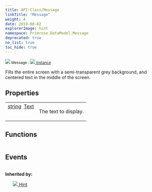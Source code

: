 ```yaml
---
title: API:Class/Message
linkTitle: "Message"
weight: 4
date: 2019-08-02
explorerImage: hint
namespace: Primrose.DataModel.Message
deprecated: true
no_list: true
toc_hide: true
---
```

<small class="inheritance">
<span class="deprecated" href="/docs/api-reference/Class/Message"><img src="/icons/silk/hint.png"/>&nbsp;Message</span>&nbsp;:&nbsp;<a class="" href="/docs/api-reference/Class/Instance"><img src="/icons/silk/default.png"/>&nbsp;Instance</a></small>
<p class="summary">

Fills the entire screen with a semi-transparent grey background, and centered text in the middle of the screen.

</p>
 
## Properties
 
<table class="studiohide">
<tbody>
<tr class="function-row deprecated">
<td style="vertical-align:top;white-space:normal;">
<div>
<a class="type" href="/docs/api-reference/System/string">string</a><span class="method-body" style="text-indent: -2em; padding-left: 0.5em"><a class="name" href="Text">Text</a></span></td>
<td style="vertical-align:top;white-space:normal;">
<p>
The text to display.
</p></td>
</tr>

</tbody>
</table>
 
## Functions
 
<table class="studiohide">
<tbody>
</tbody>
</table>
 
## Events
 
<table class="studiohide">
<tbody>
</tbody>
</table>
<b>
Inherited by:</b>
<div class="inheritors">
<ul class="root">
<a class="deprecated" href="/docs/api-reference/Class/Hint"><img src="/icons/silk/hint.png"/>&nbsp;Hint</a>
<ul class="nested">
</ul>
</ul>
</div>
